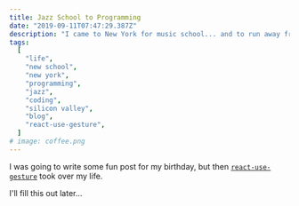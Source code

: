 ```yaml
---
title: Jazz School to Programming
date: "2019-09-11T07:47:29.387Z"
description: "I came to New York for music school... and to run away from the nerdiness of my home, the silicon valley... It eventually caught up to me somehow."
tags:
  [
    "life",
    "new school",
    "new york",
    "programming",
    "jazz",
    "coding",
    "silicon valley",
    "blog",
    "react-use-gesture",
  ]
# image: coffee.png
---
```


I was going to write some fun post for my birthday, but then [`react-use-gesture`](https://github.com/react-spring/react-use-gesture/issues/45) took over my life.

I'll fill this out later...
